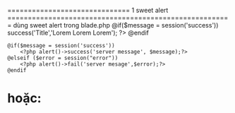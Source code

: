 ============================== 1 sweet alert =======================================================
dùng sweet alert trong blade.php
    @if($message = session('success'))
        <?php alert()->success('Title','Lorem Lorem Lorem'); ?>
    @endif

    @if($message = session('success'))
        <?php alert()->success('server message', $message);?>
    @elseif ($error = session("error"))
        <?php alert()->fail('server mesage',$error);?>
    @endif

hoặc:
    <script>
        @if($message = session('succes_message'))
            swal("{{ $message }}");
        @endif
    </script>
============================= 2 định dạng thời gian cho timestamp ==================================
    "date_of_birth" => date('Y-m-d H:i:s',strtotime($request->__get("date_of_birth")))
====================================================================================================
public_path(): lấy đường dẫn trỏ vào thư mục public.
public_path("/storage/images/writer/"): sẽ ánh xạ vào trong thư mục storage/app/public/images/writer 
====================================================================================================
  window.location.href = url; chuyển hướng tới 1 request bằng js.
===================================================================================================
sweet alert: https://sweetalert2.github.io/#declarative-templates
===================================================================================================